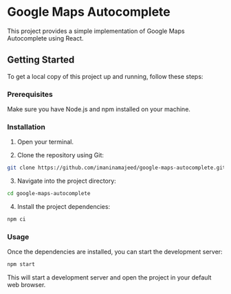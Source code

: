 # Google Maps Autocomplete

This project provides a simple implementation of Google Maps Autocomplete using React.

## Getting Started

To get a local copy of this project up and running, follow these steps:

### Prerequisites

Make sure you have Node.js and npm installed on your machine.

### Installation

1. Open your terminal.

2. Clone the repository using Git:

```bash
git clone https://github.com/imaninamajeed/google-maps-autocomplete.git
```

3. Navigate into the project directory:

```bash
cd google-maps-autocomplete
```

4. Install the project dependencies:

```bash
npm ci
```

### Usage

Once the dependencies are installed, you can start the development server:

```bash
npm start
```

This will start a development server and open the project in your default web browser.